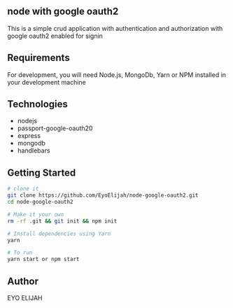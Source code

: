 ## node with google oauth2

This is a simple crud application with authentication and authorization with google oauth2 enabled for signin

## Requirements

For development, you will need Node.js, MongoDb, Yarn or NPM installed in your development machine

## Technologies

- nodejs
- passport-google-oauth20
- express
- mongodb
- handlebars

## Getting Started

```sh
# clone it
git clone https://github.com/EyoElijah/node-google-oauth2.git
cd node-google-oauth2

# Make it your own
rm -rf .git && git init && npm init

# Install dependencies using Yarn
yarn

# To run
yarn start or npm start

```

## Author

EYO ELIJAH
